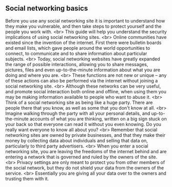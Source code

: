 
## Social networking basics

Before you use any social networking site it is important to understand how they make you vulnerable, and then take steps to protect yourself and the people you work with.
&lt;br&gt;
This guide will help you understand the security implications of using social networking sites.
&lt;br&gt;
Online communities have existed since the invention of the internet. First there were bulletin boards and email lists, which gave people around the world opportunities to connect, to communicate and to share information about particular subjects.
&lt;br&gt;
Today, social networking websites have greatly expanded the range of possible interactions, allowing you to share messages, pictures, files and even up-to-the-minute information about what you are doing and where you are.
&lt;br&gt;
These functions are not new or unique – any of these actions can also be performed via the internet without joining a social networking site.
&lt;br&gt;
Although these networks can be very useful, and promote social interaction both online and offline, when using them you may be making information available to people who want to abuse it.
&lt;br&gt;
Think of a social networking site as being like a huge party. There are people there that you know, as well as some that you don&#39;t know at all.
&lt;br&gt;
Imagine walking through the party with all your personal details, and up-to-the-minute accounts of what you are thinking, written on a big sign stuck on your back so that everyone can read it without you even knowing. Do you really want everyone to know all about you?
&lt;br&gt;
Remember that social networking sites are owned by private businesses, and that they make their money by collecting data about individuals and selling that data on, particularly to third party advertisers.
&lt;br&gt;
When you enter a social networking site, you are leaving the freedoms of the internet behind and are entering a network that is governed and ruled by the owners of the site.
&lt;br&gt;
Privacy settings are only meant to protect you from other members of the social network, but they do not shield your data from the owners of the service.
&lt;br&gt;
Essentially you are giving all your data over to the owners and trusting them with it.
